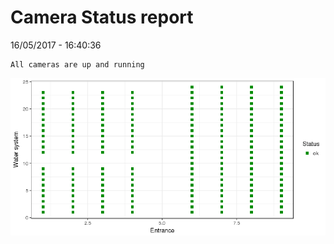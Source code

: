 Camera Status report
================
16/05/2017 - 16:40:36

    All cameras are up and running

![](camreport_files/figure-markdown_github/unnamed-chunk-2-1.png)
